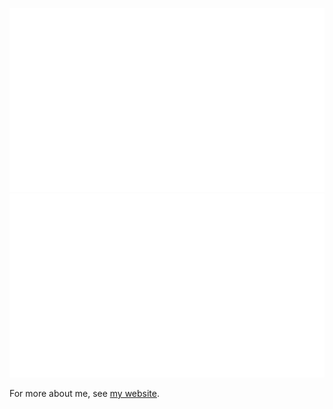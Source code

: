 <a href="https://github.com/jericson/github-stats">

![](https://github.com/jericson/github-stats/blob/master/generated/overview.svg)
![](https://github.com/jericson/github-stats/blob/master/generated/languages.svg)

</a>

For more about me, see [my website](https://jlericson.com/about/). 
